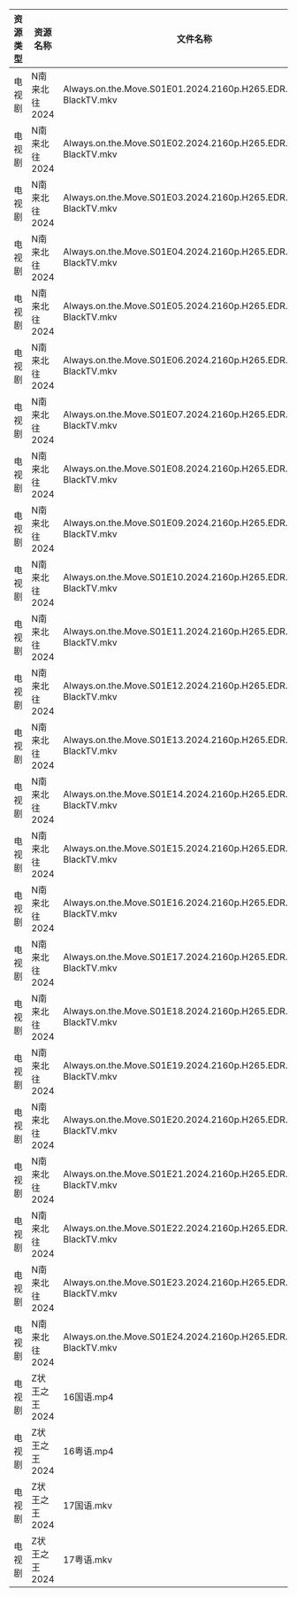 | 资源类型 | 资源名称      | 文件名称                                                             | 分享链接                                 | 更新时间                |
| ---- | --------- | ---------------------------------------------------------------- | ------------------------------------ | ------------------- |
| 电视剧  | N南来北往2024 | Always.on.the.Move.S01E01.2024.2160p.H265.EDR.DDP5.1-BlackTV.mkv | https://www.alipan.com/s/qqKugbZvTgc | 2024-02-21 08:32:27 |
| 电视剧  | N南来北往2024 | Always.on.the.Move.S01E02.2024.2160p.H265.EDR.DDP5.1-BlackTV.mkv | https://www.alipan.com/s/qqKugbZvTgc | 2024-02-21 08:32:24 |
| 电视剧  | N南来北往2024 | Always.on.the.Move.S01E03.2024.2160p.H265.EDR.DDP5.1-BlackTV.mkv | https://www.alipan.com/s/qqKugbZvTgc | 2024-02-21 08:32:23 |
| 电视剧  | N南来北往2024 | Always.on.the.Move.S01E04.2024.2160p.H265.EDR.DDP5.1-BlackTV.mkv | https://www.alipan.com/s/qqKugbZvTgc | 2024-02-21 08:32:23 |
| 电视剧  | N南来北往2024 | Always.on.the.Move.S01E05.2024.2160p.H265.EDR.DDP5.1-BlackTV.mkv | https://www.alipan.com/s/qqKugbZvTgc | 2024-02-21 08:32:23 |
| 电视剧  | N南来北往2024 | Always.on.the.Move.S01E06.2024.2160p.H265.EDR.DDP5.1-BlackTV.mkv | https://www.alipan.com/s/qqKugbZvTgc | 2024-02-21 08:32:20 |
| 电视剧  | N南来北往2024 | Always.on.the.Move.S01E07.2024.2160p.H265.EDR.DDP5.1-BlackTV.mkv | https://www.alipan.com/s/qqKugbZvTgc | 2024-02-21 08:32:19 |
| 电视剧  | N南来北往2024 | Always.on.the.Move.S01E08.2024.2160p.H265.EDR.DDP5.1-BlackTV.mkv | https://www.alipan.com/s/qqKugbZvTgc | 2024-02-21 08:32:19 |
| 电视剧  | N南来北往2024 | Always.on.the.Move.S01E09.2024.2160p.H265.EDR.DDP5.1-BlackTV.mkv | https://www.alipan.com/s/qqKugbZvTgc | 2024-02-21 08:32:19 |
| 电视剧  | N南来北往2024 | Always.on.the.Move.S01E10.2024.2160p.H265.EDR.DDP5.1-BlackTV.mkv | https://www.alipan.com/s/qqKugbZvTgc | 2024-02-21 08:32:18 |
| 电视剧  | N南来北往2024 | Always.on.the.Move.S01E11.2024.2160p.H265.EDR.DDP5.1-BlackTV.mkv | https://www.alipan.com/s/qqKugbZvTgc | 2024-02-21 08:32:18 |
| 电视剧  | N南来北往2024 | Always.on.the.Move.S01E12.2024.2160p.H265.EDR.DDP5.1-BlackTV.mkv | https://www.alipan.com/s/qqKugbZvTgc | 2024-02-21 08:32:18 |
| 电视剧  | N南来北往2024 | Always.on.the.Move.S01E13.2024.2160p.H265.EDR.DDP5.1-BlackTV.mkv | https://www.alipan.com/s/qqKugbZvTgc | 2024-02-21 08:32:17 |
| 电视剧  | N南来北往2024 | Always.on.the.Move.S01E14.2024.2160p.H265.EDR.DDP5.1-BlackTV.mkv | https://www.alipan.com/s/qqKugbZvTgc | 2024-02-21 08:32:17 |
| 电视剧  | N南来北往2024 | Always.on.the.Move.S01E15.2024.2160p.H265.EDR.DDP5.1-BlackTV.mkv | https://www.alipan.com/s/qqKugbZvTgc | 2024-02-21 08:32:17 |
| 电视剧  | N南来北往2024 | Always.on.the.Move.S01E16.2024.2160p.H265.EDR.DDP5.1-BlackTV.mkv | https://www.alipan.com/s/qqKugbZvTgc | 2024-02-21 08:32:16 |
| 电视剧  | N南来北往2024 | Always.on.the.Move.S01E17.2024.2160p.H265.EDR.DDP5.1-BlackTV.mkv | https://www.alipan.com/s/qqKugbZvTgc | 2024-02-21 08:32:16 |
| 电视剧  | N南来北往2024 | Always.on.the.Move.S01E18.2024.2160p.H265.EDR.DDP5.1-BlackTV.mkv | https://www.alipan.com/s/qqKugbZvTgc | 2024-02-21 08:32:16 |
| 电视剧  | N南来北往2024 | Always.on.the.Move.S01E19.2024.2160p.H265.EDR.DDP5.1-BlackTV.mkv | https://www.alipan.com/s/qqKugbZvTgc | 2024-02-21 08:32:16 |
| 电视剧  | N南来北往2024 | Always.on.the.Move.S01E20.2024.2160p.H265.EDR.DDP5.1-BlackTV.mkv | https://www.alipan.com/s/qqKugbZvTgc | 2024-02-21 08:32:15 |
| 电视剧  | N南来北往2024 | Always.on.the.Move.S01E21.2024.2160p.H265.EDR.DDP5.1-BlackTV.mkv | https://www.alipan.com/s/qqKugbZvTgc | 2024-02-21 08:32:15 |
| 电视剧  | N南来北往2024 | Always.on.the.Move.S01E22.2024.2160p.H265.EDR.DDP5.1-BlackTV.mkv | https://www.alipan.com/s/qqKugbZvTgc | 2024-02-21 08:32:15 |
| 电视剧  | N南来北往2024 | Always.on.the.Move.S01E23.2024.2160p.H265.EDR.DDP5.1-BlackTV.mkv | https://www.alipan.com/s/qqKugbZvTgc | 2024-02-21 08:32:14 |
| 电视剧  | N南来北往2024 | Always.on.the.Move.S01E24.2024.2160p.H265.EDR.DDP5.1-BlackTV.mkv | https://www.alipan.com/s/qqKugbZvTgc | 2024-02-21 08:32:14 |
| 电视剧  | Z状王之王2024 | 16国语.mp4                                                         | https://www.alipan.com/s/dPu6GJ2JtTC | 2024-02-21 00:06:56 |
| 电视剧  | Z状王之王2024 | 16粤语.mp4                                                         | https://www.alipan.com/s/dPu6GJ2JtTC | 2024-02-21 00:06:55 |
| 电视剧  | Z状王之王2024 | 17国语.mkv                                                         | https://www.alipan.com/s/dPu6GJ2JtTC | 2024-02-21 00:06:55 |
| 电视剧  | Z状王之王2024 | 17粤语.mkv                                                         | https://www.alipan.com/s/dPu6GJ2JtTC | 2024-02-21 00:06:54 |
